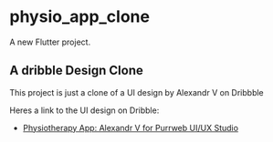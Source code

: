 # physio_app_clone

A new Flutter project.

## A dribble Design Clone

This project is just a clone of a UI design by Alexandr V on Dribbble

Heres a link to the UI design on Dribble:

- [Physiotherapy App: Alexandr V for Purrweb UI/UX Studio](https://dribbble.com/shots/17650389-Physiotherapy-App)

